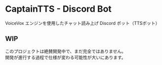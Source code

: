 # CaptainTTS - Discord Bot

VoiceVox エンジンを使用したチャット読み上げ Discord ボット（TTSボット）

## WIP

このプロジェクトは絶賛開発中で、まだ完全ではありません。  
開発が進行する過程で仕様が変わる可能性が大いにあります。
